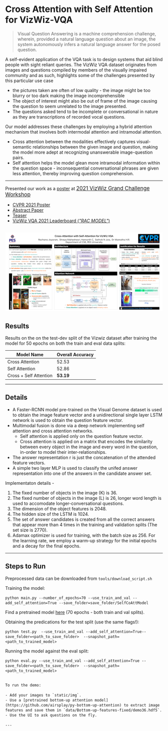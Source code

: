 # Cross Attention with Self Attention for VizWiz-VQA

> Visual Question Answering is a machine comprehension challenge, wherein, provided a natural language question about an image, the system autonomously infers a natural language answer for the posed question.

A self-evident application of the VQA task is to design systems that aid blind people with sight reliant queries. The VizWiz VQA dataset originates from images and questions compiled by members of the visually impaired community and as such, highlights some of the challenges presented by this particular use case

- the pictures taken are often of low quality - the image might be too blurry or too dark making the image incomprehensible
- The object of interest might also be out of frame of the image causing the question to seem unrelated to the image presented.
- The questions asked tend to be incomplete or conversational in nature as they are transcriptions of recorded vocal questions.

Our model addresses these challenges by employing a hybrid attention mechanism that involves both intermodal attention and intramodal attention.

- Cross attention between the modalities effectively captures visual-semantic relationships between the given image and question, making the model more adept at recognizing unanswerable image-question pairs.
- Self attention helps the model glean more intramodal information within the question space - inconsequential conversational phrases are given less attention, thereby improving question comprehension.

---

Presented our work as a [poster](https://vizwiz.org/workshops/2021-workshop/#block-01231653-1998-4062-8e7e-18be269aad97) at <big>[2021 VizWiz Grand Challenge Workshop](https://vizwiz.org/workshops/2021-workshop) </big>

- [CVPR 2021 Poster](https://ivc.ischool.utexas.edu/~yz9244/VizWiz_workshop_2021/poster_pdf/CrossAttSelfAtt_poster.pdf)
- [Abstract Paper](https://ivc.ischool.utexas.edu/~yz9244/VizWiz_workshop_2021/poster_pdf/CrossAttSelfAtt_abstract.pdf)
- [Teaser](https://ivc.ischool.utexas.edu/~yz9244/VizWiz_workshop_2021/videos/CrossAttSelfAtt_teaser.mp4)
- [VizWiz VQA 2021 Leaderboard (_"RAC MODEL"_)](https://eval.ai/web/challenges/challenge-page/743/leaderboard/2020#leaderboardrank-4)

## ![Deep Attention Network Architecture](artefacts/workshop_poster.png)

## Results

Results on the on the test-dev split of the Vizwiz dataset after training the model for 50 epochs on both the train and eval data splits:

| Model Name             | Overall Accuracy |
| ---------------------- | ---------------- |
| Cross Attention        | 52.53            |
| Self Attention         | 52.86            |
| Cross + Self Attention | **53.19**        |

---

## Details

- A Faster-RCNN model pre-trained on the Visual Genome dataset is used to obtain the image feature
  vector and a unidirectional single layer LSTM network is used to obtain the question feature vector.
- Multimodal fusion is done via a deep network implementing self attention and cross attention networks.
  - Self attention is applied only on the question feature vector.
  - Cross attention is applied on a matrix that encodes the similarity between every object in the
    image and every word in the question, in-order to
    model their inter-relationships.
- The answer representation r is just the concatenation
  of the attended feature vectors.
- A simple two layer MLP is used to classify the unifed
  answer representation into one of the answers in the
  candidate answer set.

Implementaton details -

1. The fixed number of objects in the image (K) is 36.
2. The fixed number of objects in the image (L) is 26, longer
   word length is used to accomodate longer-conversational
   questions.
3. The dimension of the object features is 2048.
4. The hidden size of the LSTM is 1024.
5. The set of answer candidates is created from all the
   correct answers that appear more than 4 times in the
   training and validation splits (The set size is 2770).
6. Adamax optimizer is used for training, with the batch size
   as 256. For the learning rate, we employ a warm-up
   strategy for the initial epochs and a decay for the final epochs.

---

## Steps to Run

Preprocessed data can be downloaded from `tools/download_script.sh`

Training the model:

```
python main.py --number_of_epochs=70 --use_train_and_val --add_self_attention=True --save_folder=save_folder/SelfCoAttModel
```

Find a pretrained model [here](https://drive.google.com/file/d/155MpwIzdh-fP2D8sT2KvRR4-oN91iATJ/view?usp=sharing) (70 epochs - both train and val splits).

Obtaining the predications for the test split (use the same flags!):

```
python test.py  --use_train_and_val --add_self_attention=True--save_folder=<path_to_save_folder>  --snapshot_path=<path_to_trained_model>
```

Running the model against the eval split:

```
python eval.py --use_train_and_val --add_self_attention=True --save_folder=<path_to_save_folder>  --snapshot_path=<path_to_trained_model>
```

```

To run the demo:

- Add your images to `static/img`.
- Use a [pretrained bottom-up attention model](https://github.com/airsplay/py-bottom-up-attention) to extract image features and save them in `data/Bottom-up-features-fixed/demo36.hdf5`.
- Use the UI to ask questions on the fly.

---
